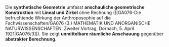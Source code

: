 
Die **synthetische Geometrie** umfasst **anschauliche geometrische Konstruktion** mit **Lineal und Zirkel** ohne Rechnung ([[GA076-Die befruchtende Wirkung der Anthroposophie auf die Fachwissenschaften/GA076 (3.) MATHEMATIK UND ANORGANISCHE NATURWISSENSCHAFTEN, Zweiter Vortrag, Dornach, 5. April 1921|GA076/3]]). Sie zeigt **unmittelbare räumliche Anschauung** gegenüber **abstrakter Berechnung**.

